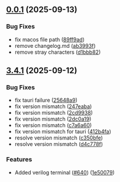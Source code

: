## [0.0.1](https://github.com/ThatDeparted2061/cv-frontend-vue/compare/v3.4.1...v0.0.1) (2025-09-13)


### Bug Fixes

* fix macos file path ([89ff9ad](https://github.com/ThatDeparted2061/cv-frontend-vue/commit/89ff9adbfdf3896310ecb302df977e65298df6ed))
* remove changelog.md ([ab3993f](https://github.com/ThatDeparted2061/cv-frontend-vue/commit/ab3993f052f28399d2fc5c2a5a830efe0ec8c9e7))
* remove stray characters ([d1bbb82](https://github.com/ThatDeparted2061/cv-frontend-vue/commit/d1bbb82f5cf09754e7e3ebf8b827981be91d5983))



## [3.4.1](https://github.com/ThatDeparted2061/cv-frontend-vue/compare/v3.4.0...v3.4.1) (2025-09-12)


### Bug Fixes

* fix tauri failure ([25648a9](https://github.com/ThatDeparted2061/cv-frontend-vue/commit/25648a959b63307c4dc15e8c305cf3f9df783ecf))
* fix version mismatch ([247eaba](https://github.com/ThatDeparted2061/cv-frontend-vue/commit/247eaba3d1b70322b66865e0e0864a9263680bd2))
* fix version mismatch ([2cd9938](https://github.com/ThatDeparted2061/cv-frontend-vue/commit/2cd99384bb7d7013ce1445385f72e72694a5a1a9))
* fix version mismatch ([2dc0a19](https://github.com/ThatDeparted2061/cv-frontend-vue/commit/2dc0a192bc5e6b2b19dca7351e9ae5cca4028014))
* fix version mismatch ([c7a6a60](https://github.com/ThatDeparted2061/cv-frontend-vue/commit/c7a6a606d8bf375d7f73c7b32b1d29ad7f234b08))
* fix version mismatch for tauri ([412b4fa](https://github.com/ThatDeparted2061/cv-frontend-vue/commit/412b4fa9a5267e5679d976bf27d192fd99e1b35b))
* resolve version mismatch ([c350bfe](https://github.com/ThatDeparted2061/cv-frontend-vue/commit/c350bfe5e3091ac65c88870b7e91b1e21a50988b))
* resolve version mismatch ([d4c778f](https://github.com/ThatDeparted2061/cv-frontend-vue/commit/d4c778fbfedc11adb0b0e302eacabbf8c7a53714))


### Features

* Added verilog terminal ([#640](https://github.com/ThatDeparted2061/cv-frontend-vue/issues/640)) ([1e50079](https://github.com/ThatDeparted2061/cv-frontend-vue/commit/1e50079790bd55db0083f2b715035c8e29766f7b))



